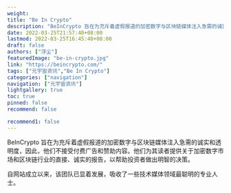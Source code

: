 ```yaml
---
weight: 
title: "Be In Crypto"
description: "BeInCrypto 旨在为充斥着虚假报道的加密数字与区块链媒体注入急需的诚实和透明度，因此，他们不接受付费广告和赞助内容"
date: 2022-03-25T21:57:40+08:00
lastmod: 2022-03-25T16:45:40+08:00
draft: false
authors: ["浮尘"]
featuredImage: "be-in-crypto.jpg"
link: "https://beincrypto.com/"
tags: ["元宇宙资讯","Be In Crypto"]
categories: ["navigation"]
navigation: ["元宇宙资讯"]
lightgallery: true
toc: true
pinned: false
recommend: false

recommend1: false
---
```

BeInCrypto 旨在为充斥着虚假报道的加密数字与区块链媒体注入急需的诚实和透明度，因此，他们不接受付费广告和赞助内容。他们为其读者提供关于加密数字市场和区块链行业的直接、诚实的报告，以帮助投资者做出明智的决策。

自网站成立以来，该团队已显着发展，吸收了一些技术媒体领域最聪明的专业人士。